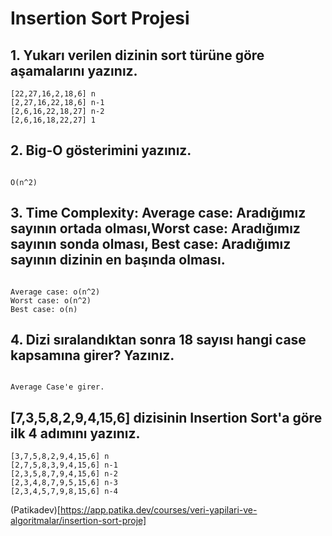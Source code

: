 # Insertion Sort Projesi

## 1. Yukarı verilen dizinin sort türüne göre aşamalarını yazınız.

```
[22,27,16,2,18,6] n
[2,27,16,22,18,6] n-1
[2,6,16,22,18,27] n-2
[2,6,16,18,22,27] 1

```

## 2. Big-O gösterimini yazınız.

``` 

O(n^2)

```

## 3. Time Complexity: Average case: Aradığımız sayının ortada olması,Worst case: Aradığımız sayının sonda olması, Best case: Aradığımız sayının dizinin en başında olması.

```

Average case: o(n^2)
Worst case: o(n^2)
Best case: o(n)

```

## 4. Dizi sıralandıktan sonra 18 sayısı hangi case kapsamına girer? Yazınız.

```

Average Case'e girer.

```

## [7,3,5,8,2,9,4,15,6] dizisinin Insertion Sort'a göre ilk 4 adımını yazınız.

```
[3,7,5,8,2,9,4,15,6] n
[2,7,5,8,3,9,4,15,6] n-1
[2,3,5,8,7,9,4,15,6] n-2
[2,3,4,8,7,9,5,15,6] n-3
[2,3,4,5,7,9,8,15,6] n-4

```

(Patikadev)[https://app.patika.dev/courses/veri-yapilari-ve-algoritmalar/insertion-sort-proje]

